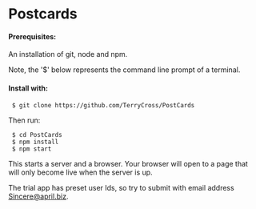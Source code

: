 # Postcards

#### Prerequisites:

An installation of git, node and npm.

Note, the '$' below represents the command line prompt of a terminal.

#### Install with:

     $ git clone https://github.com/TerryCross/PostCards

Then run:

     $ cd PostCards
     $ npm install  
     $ npm start


This starts a server and a browser.
Your browser will open to a page
that will only become live when the server is up.

The trial app has preset user Ids, so try to submit
with email address Sincere@april.biz.